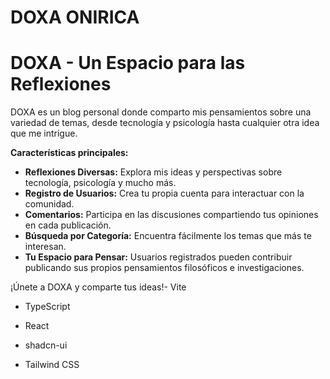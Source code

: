 # DOXA ONIRICA
# DOXA - Un Espacio para las Reflexiones

DOXA es un blog personal donde comparto mis pensamientos sobre una variedad de temas, desde tecnología y psicología hasta cualquier otra idea que me intrigue.

**Características principales:**

* **Reflexiones Diversas:** Explora mis ideas y perspectivas sobre tecnología, psicología y mucho más.
* **Registro de Usuarios:** Crea tu propia cuenta para interactuar con la comunidad.
* **Comentarios:** Participa en las discusiones compartiendo tus opiniones en cada publicación.
* **Búsqueda por Categoría:** Encuentra fácilmente los temas que más te interesan.
* **Tu Espacio para Pensar:** Usuarios registrados pueden contribuir publicando sus propios pensamientos filosóficos e investigaciones.

¡Únete a DOXA y comparte tus ideas!- Vite

- TypeScript
  
- React
  
- shadcn-ui
  
 - Tailwind CSS
